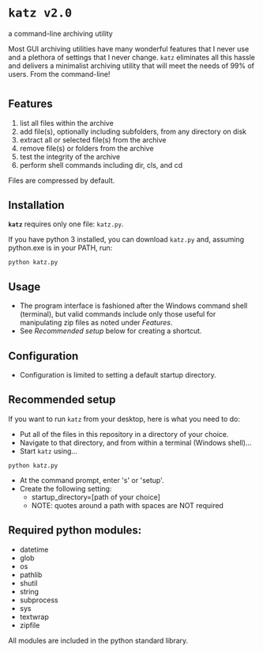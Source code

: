 # `katz v2.0`
a command-line archiving utility

Most GUI archiving utilities have many wonderful features that I never use and a plethora of settings that I never change. `katz` eliminates all this hassle and delivers a minimalist archiving utility that will meet the needs of 99% of users. From the command-line!

#

## **Features**

1. list all files within the archive
2. add file(s), optionally including subfolders, from any directory on disk
3. extract all or selected file(s) from the archive
4. remove file(s) or folders from the archive
5. test the integrity of the archive
6. perform shell commands including dir, cls, and cd

Files are compressed by default.

## **Installation**
**`katz`** requires only one file: `katz.py`.

If you have python 3 installed, you can download `katz.py` and, assuming python.exe is in your PATH, run:

`python katz.py`

## **Usage**
- The program interface is fashioned after the Windows command shell (terminal), but valid commands include only those useful for manipulating zip files as noted under *Features*.
- See *Recommended setup* below for creating a shortcut.


## **Configuration**
- Configuration is limited to setting a default startup directory.


## **Recommended setup**
If you want to run `katz` from your desktop, here is what you need to do:
- Put all of the files in this repository in a directory of your choice.
- Navigate to that directory, and from within a terminal (Windows shell)...
- Start `katz` using...

`python katz.py`
- At the command prompt, enter 's' or 'setup'.
- Create the following setting:
    - startup_directory=[path of your choice]
    - NOTE: quotes around a path with spaces are NOT required


## **Required python modules:**
- datetime
- glob
- os
- pathlib
- shutil
- string
- subprocess
- sys
- textwrap
- zipfile

All modules are included in the python standard library.

